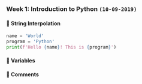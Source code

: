 ### Week 1: Introduction to Python `(10-09-2019)`

#### 🚀 String Interpolation

```Python
name = 'World'
program = 'Python'
print(f'Hello {name}! This is {program}')
```

#### 🚀 Variables

#### 🚀 Comments
